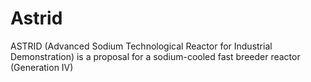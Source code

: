 # Astrid
ASTRID (Advanced Sodium Technological Reactor for Industrial Demonstration) is a proposal for a sodium-cooled fast breeder reactor (Generation IV)
